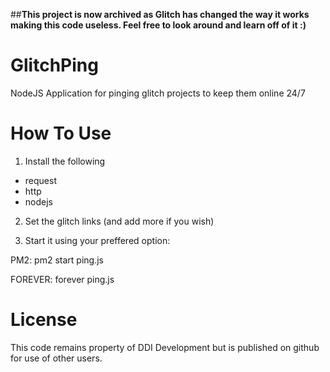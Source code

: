 ##**This project is now archived as Glitch has changed the way it works making this code useless. Feel free to look around and learn off of it :)**

# GlitchPing
NodeJS Application for pinging glitch projects to keep them online 24/7

# How To Use
1. Install the following
- request
- http
- nodejs

2. Set the glitch links (and add more if you wish)

3. Start it using your preffered option:

PM2:
pm2 start ping.js

FOREVER:
forever ping.js

# License
This code remains property of DDI Development but is published on github for use of other users.
